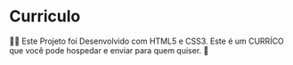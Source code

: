 # Curriculo
👨‍💻 Este Projeto foi Desenvolvido com HTML5 e CSS3. Este é um CURRÍCO que você pode hospedar e enviar para quem quiser. 📝
